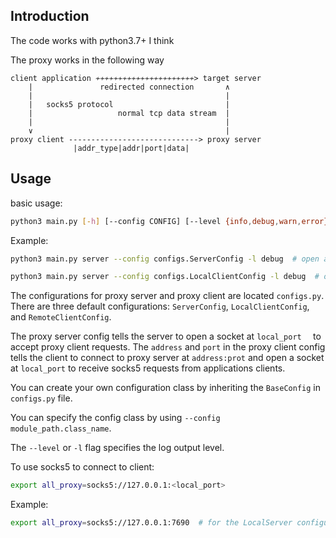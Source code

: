 ## Introduction
The code works with python3.7+ I think 

The proxy works in the following way 

```text
client application ≁≁≁≁≁≁≁≁≁≁≁≁≁≁≁≁≁≁≁≁≁≁> target server
    |               redirected connection       ∧ 
    |                                           |
    |   socks5 protocol                         |
    |                   normal tcp data stream  |
    |                                           |
    ∨                                           |
proxy client -----------------------------> proxy server
              |addr_type|addr|port|data|
```

## Usage

basic usage: 
```bash
python3 main.py [-h] [--config CONFIG] [--level {info,debug,warn,error}] [--version] {server,client}
```

Example: 

```bash
python3 main.py server --config configs.ServerConfig -l debug  # open a server
```

```bash
python3 main.py server --config configs.LocalClientConfig -l debug  # open a local client 
```

The configurations for proxy server and proxy client are located `configs.py`. There are three default configurations: `ServerConfig`, `LocalClientConfig`, and `RemoteClientConfig`. 

The proxy server config tells the server to open a socket at `local_port  ` to accept proxy client requests. The `address` and `port` in the proxy client config tells the client to connect to proxy server at `address:prot` and open a socket at `local_port` to receive socks5 requests from applications clients. 

You can create your own configuration class by inheriting the `BaseConfig` in `configs.py` file. 

You can specify the config class by using `--config module_path.class_name`.

The `--level` or `-l` flag specifies the log output level. 

To use socks5 to connect to client: 

```bash
export all_proxy=socks5://127.0.0.1:<local_port>
```

Example:
```bash
export all_proxy=socks5://127.0.0.1:7690  # for the LocalServer configuration
```

